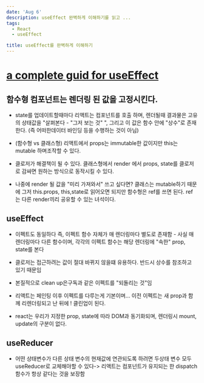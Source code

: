 ```yaml
---
date: 'Aug 6'
description: useEffect 완벽하게 이해하기를 읽고 ...
tags:
  - React
  - useEffect

title: useEffect를 완벽하게 이해하기
---
```


# [a complete guid for useEffect](https://www.rinae.dev/posts/a-complete-guide-to-useeffect-ko)

## 함수형 컴포넌트는 렌더링 된 값을 고정시킨다.

- state를 업데이트할때마다 리액트는 컴포넌트를 호출 하며, 렌더될때 결과물은 고유의 상태값을 "살펴본다 - "그저 보는 것" ", 그리고 이 값은 함수 안에 "상수"로 존재한다. (즉 어떠한데이터 바인딩 등을 수행하는 것이 아님)

- (함수형 vs 클래스형) 리액트에서 props는 immutable한 값이지만 this는 mutable 하며조작할 수 있다.

- 클로저가 해결책이 될 수 있다. 클래스형에서 render 에서 props, state를 클로저로 감싸면 원하는 방식으로 동작시킬 수 있다.

- 나중에 render 될 값을 "미리 가져와서" 쓰고 싶다면? 클래스는 mutable하기 때문에 그저 this.props, this,state로 읽어오면 되지만 함수형은 ref를 쓰면 된다. ref는 다른 render끼리 공유할 수 있는 녀석이다.

## useEffect

- 이펙트도 동일하다 즉, 이펙트 함수 자체가 매 렌더링마다 별도로 존재함 - 사실 매 렌더링마다 다른 함수이며, 각각의 이펙트 함수는 해당 렌더링에 "속한" prop, state를 본다

- 클로저는 접근하려는 값이 절대 바뀌지 않을떄 유용하다. 반드시 상수를 참조하고 있기 때문임

- 본질적으로 clean up은구독과 같은 이펙트를 "되돌리는 것"임

- 리액트는 페인팅 이후 이펙트를 다루는게 기본이며... 이전 이펙트는 새 prop과 함께 리렌더링되고 난 뒤에 ! 클린업이 된다.

- react는 우리가 지정한 prop, state에 따라 DOM과 동기화되며, 렌더링시 mount, update의 구분이 없다.

## useReducer

- 어떤 상태변수가 다른 상태 변수의 현재값에 연관되도록 하려면 두상태 변수 모두 useReducer로 교체해야할 수 있다-> 리액트는 컴포넌트가 유지되는 한 dispatch 함수가 항상 같다는 것을 보장함
